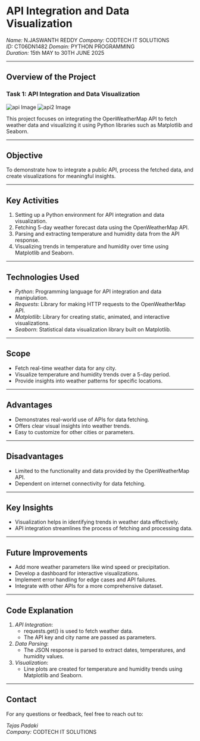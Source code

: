# API Integration and Data Visualization

*Name:* N.JASWANTH REDDY 
*Company:* CODTECH IT SOLUTIONS  
*ID:* CT06DN1482 
*Domain:* PYTHON PROGRAMMING  
*Duration:* 15th MAY to 30TH  JUNE 2025   

---

## Overview of the Project
### Task 1: API Integration and Data Visualization

![api Image](api.png)
![api2 Image](api2.png)

This project focuses on integrating the OpenWeatherMap API to fetch weather data and visualizing it using Python libraries such as Matplotlib and Seaborn.

---

## Objective
To demonstrate how to integrate a public API, process the fetched data, and create visualizations for meaningful insights.

---

## Key Activities
1. Setting up a Python environment for API integration and data visualization.
2. Fetching 5-day weather forecast data using the OpenWeatherMap API.
3. Parsing and extracting temperature and humidity data from the API response.
4. Visualizing trends in temperature and humidity over time using Matplotlib and Seaborn.

---

## Technologies Used
- *Python*: Programming language for API integration and data manipulation.
- *Requests*: Library for making HTTP requests to the OpenWeatherMap API.
- *Matplotlib*: Library for creating static, animated, and interactive visualizations.
- *Seaborn*: Statistical data visualization library built on Matplotlib.

---

## Scope
- Fetch real-time weather data for any city.
- Visualize temperature and humidity trends over a 5-day period.
- Provide insights into weather patterns for specific locations.

---

## Advantages
- Demonstrates real-world use of APIs for data fetching.
- Offers clear visual insights into weather trends.
- Easy to customize for other cities or parameters.

---

## Disadvantages
- Limited to the functionality and data provided by the OpenWeatherMap API.
- Dependent on internet connectivity for data fetching.

---

## Key Insights
- Visualization helps in identifying trends in weather data effectively.
- API integration streamlines the process of fetching and processing data.

---

## Future Improvements
- Add more weather parameters like wind speed or precipitation.
- Develop a dashboard for interactive visualizations.
- Implement error handling for edge cases and API failures.
- Integrate with other APIs for a more comprehensive dataset.

---

## Code Explanation
1. *API Integration*:
   - requests.get() is used to fetch weather data.
   - The API key and city name are passed as parameters.
2. *Data Parsing*:
   - The JSON response is parsed to extract dates, temperatures, and humidity values.
3. *Visualization*:
   - Line plots are created for temperature and humidity trends using Matplotlib and Seaborn.

---

## Contact
For any questions or feedback, feel free to reach out to:  

*Tejas Padaki*  
*Company:* CODTECH IT SOLUTIONS  

